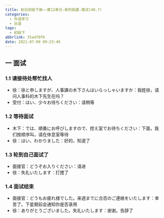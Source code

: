 ```yaml
---
title: 标日初级下册——第12单元-新的拓展-面试(48.7)
categories:
  - 外语学习
  - 日语
tags:
  - 初级下
abbrlink: 35a4f0f6
date: 2021-07-09 09:23:49
---
```

##  一 面试

### 1.1 请接待处帮忙找人

* 徐：徐と申しますが、人事課の木下さんはいらっしゃいますか：我姓徐，请问人事科的木下先生在吗？
* 受付：はい、少々お待ちください：请稍等

<!--more-->

### 1.2 等待面试

* 木下：では、順番にお呼びしますので、控え室でお待ちください：下面，我们按顺序叫，请在休息室等待
* 徐：はい、わかりました：好的，知道了

### 1.3 轮到自己面试了

* 面接官：どうぞお入りください：请进
* 徐：失礼いたします：打搅了

### 1.4 面试结束

* 面接官：どうもお疲れ様でした。来週までに合否のご連絡をいたします：幸苦了。下星期前会通知你是否录用
* 徐：ありがとうございました。失礼いたします：谢谢。告辞了
